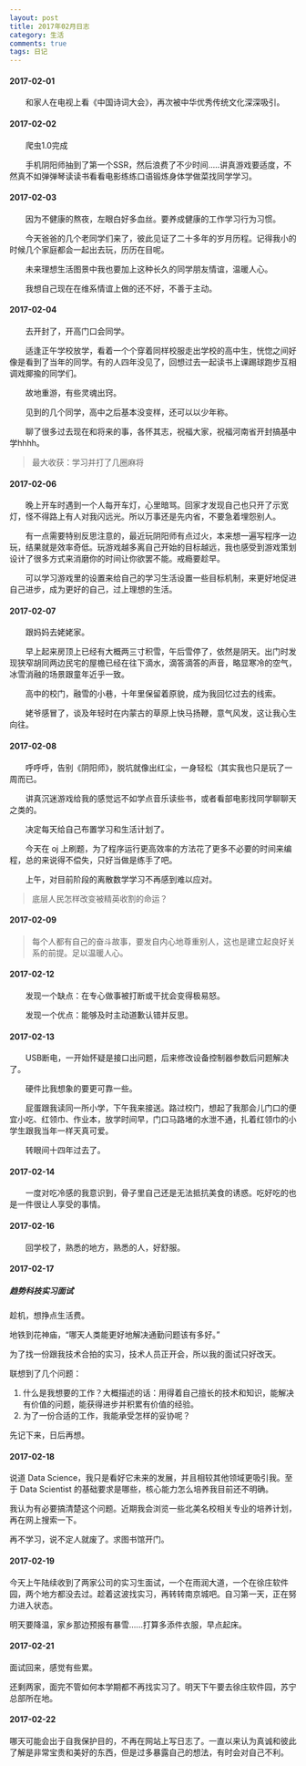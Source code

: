 ```yaml
---
layout: post
title: 2017年02月日志
category: 生活
comments: true
tags: 日记
---
```


#### 2017-02-01
&emsp;&emsp;和家人在电视上看《中国诗词大会》，再次被中华优秀传统文化深深吸引。

#### 2017-02-02
&emsp;&emsp;爬虫1.0完成

&emsp;&emsp;手机阴阳师抽到了第一个SSR，然后浪费了不少时间.....讲真游戏要适度，不然真不如弹弹琴读读书看看电影练练口语锻炼身体学做菜找同学学习。

#### 2017-02-03
&emsp;&emsp;因为不健康的熬夜，左眼白好多血丝。要养成健康的工作学习行为习惯。

&emsp;&emsp;今天爸爸的几个老同学们来了，彼此见证了二十多年的岁月历程。记得我小的时候几个家庭都会一起出去玩，历历在目呢。

&emsp;&emsp;未来理想生活图景中我也要加上这种长久的同学朋友情谊，温暖人心。

&emsp;&emsp;我想自己现在在维系情谊上做的还不好，不善于主动。

#### 2017-02-04
&emsp;&emsp;去开封了，开高门口会同学。

&emsp;&emsp;适逢正午学校放学，看着一个个穿着同样校服走出学校的高中生，恍惚之间好像是看到了当年的同学。有的人四年没见了，回想过去一起读书上课踢球跑步互相调戏揶揄的同学们。

&emsp;&emsp;故地重游，有些灵魂出窍。

&emsp;&emsp;见到的几个同学，高中之后基本没变样，还可以以少年称。

&emsp;&emsp;聊了很多过去现在和将来的事，各怀其志，祝福大家，祝福河南省开封搞基中学hhhh。

> 最大收获：学习并打了几圈麻将

#### 2017-02-06
&emsp;&emsp;晚上开车时遇到一个人每开车灯，心里暗骂。回家才发现自己也只开了示宽灯，怪不得路上有人对我闪远光。所以万事还是先内省，不要急着埋怨别人。

&emsp;&emsp;有一点需要特别反思注意的，最近玩阴阳师有点过火，本来想一遍写程序一边玩，结果就是效率奇低。玩游戏越多离自己开始的目标越远，我也感受到游戏策划设计了很多方式来消磨你的时间让你欲罢不能。戒瘾要趁早。

&emsp;&emsp;可以学习游戏里的设置来给自己的学习生活设置一些目标机制，来更好地促进自己进步，成为更好的自己，过上理想的生活。

#### 2017-02-07
&emsp;&emsp;跟妈妈去姥姥家。

&emsp;&emsp;早上起来房顶上已经有大概两三寸积雪，午后雪停了，依然是阴天。出门时发现狭窄胡同两边民宅的屋檐已经在往下滴水，滴答滴答的声音，略显寒冷的空气，冰雪消融的场景跟童年近乎一致。

&emsp;&emsp;高中的校门，融雪的小巷，十年里保留着原貌，成为我回忆过去的线索。

&emsp;&emsp;姥爷感冒了，谈及年轻时在内蒙古的草原上快马扬鞭，意气风发，这让我心生向往。

#### 2017-02-08
&emsp;&emsp;呼呼呼，告别《阴阳师》，脱坑就像出红尘，一身轻松（其实我也只是玩了一周而已。

&emsp;&emsp;讲真沉迷游戏给我的感觉远不如学点音乐读些书，或者看部电影找同学聊聊天之类的。

&emsp;&emsp;决定每天给自己布置学习和生活计划了。

&emsp;&emsp;今天在 oj 上刷题，为了程序运行更高效率的方法花了更多不必要的时间来编程，总的来说得不偿失，只好当做是练手了吧。

&emsp;&emsp;上午，对目前阶段的离散数学学习不再感到难以应对。

> 底层人民怎样改变被精英收割的命运？

#### 2017-02-09

> 每个人都有自己的奋斗故事，要发自内心地尊重别人，这也是建立起良好关系的前提。足以温暖人心。


#### 2017-02-12
&emsp;&emsp;发现一个缺点：在专心做事被打断或干扰会变得极易怒。

&emsp;&emsp;发现一个优点：能够及时主动道歉认错并反思。

#### 2017-02-13
&emsp;&emsp;USB断电，一开始怀疑是接口出问题，后来修改设备控制器参数后问题解决了。

&emsp;&emsp;硬件比我想象的要更可靠一些。

&emsp;&emsp;屁蛋跟我读同一所小学，下午我来接送。路过校门，想起了我那会儿门口的便宜小吃、红领巾、作业本，放学时间早，门口马路堵的水泄不通，扎着红领巾的小学生跟我当年一样天真可爱。

&emsp;&emsp;转眼间十四年过去了。

#### 2017-02-14
&emsp;&emsp;一度对吃冷感的我意识到，骨子里自己还是无法抵抗美食的诱惑。吃好吃的也是一件很让人享受的事情。

#### 2017-02-16
&emsp;&emsp;回学校了，熟悉的地方，熟悉的人，好舒服。

#### 2017-02-17
##### 趋势科技实习面试
趁机，想挣点生活费。

地铁到花神庙，“哪天人类能更好地解决通勤问题该有多好。”

为了找一份跟我技术合拍的实习，技术人员正开会，所以我的面试只好改天。

联想到了几个问题：
1. 什么是我想要的工作？大概描述的话：用得着自己擅长的技术和知识，能解决有价值的问题，能获得进步并积累有价值的经验。
2. 为了一份合适的工作，我能承受怎样的妥协呢？

先记下来，日后再想。

#### 2017-02-18
说道 Data Science，我只是看好它未来的发展，并且相较其他领域更吸引我。至于 Data Scientist 的基础要求是哪些，核心能力怎么培养我目前还不明确。

我认为有必要搞清楚这个问题。近期我会浏览一些北美名校相关专业的培养计划，再在网上搜索一下。

再不学习，说不定人就废了。求图书馆开门。

#### 2017-02-19
今天上午陆续收到了两家公司的实习生面试，一个在雨润大道，一个在徐庄软件园，两个地方都没去过。趁着这波找实习，再转转南京城吧。自习第一天，正在努力进入状态。

明天要降温，家乡那边预报有暴雪......打算多添件衣服，早点起床。

#### 2017-02-21
面试回来，感觉有些累。

还剩两家，面完不管如何本学期都不再找实习了。明天下午要去徐庄软件园，苏宁总部所在地。

#### 2017-02-22
哪天可能会出于自我保护目的，不再在网站上写日志了。一直以来认为真诚和彼此了解是非常宝贵和美好的东西，但是过多暴露自己的想法，有时会对自己不利。
